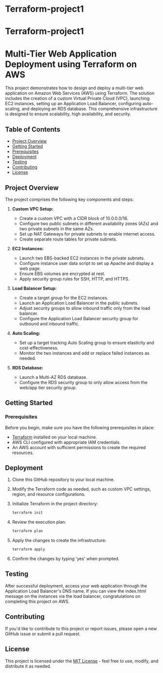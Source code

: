 # Terraform-project1
# Terraform-project1
# Multi-Tier Web Application Deployment using Terraform on AWS

This project demonstrates how to design and deploy a multi-tier web application on Amazon Web Services (AWS) using Terraform. The solution includes the creation of a custom Virtual Private Cloud (VPC), launching EC2 instances, setting up an Application Load Balancer, configuring auto-scaling, and deploying an RDS database. This comprehensive infrastructure is designed to ensure scalability, high availability, and security.

## Table of Contents
- [Project Overview](#project-overview)
- [Getting Started](#getting-started)
- [Prerequisites](#prerequisites)
- [Deployment](#deployment)
- [Testing](#testing)
- [Contributing](#contributing)
- [License](#license)

## Project Overview
The project comprises the following key components and steps:

1. **Custom VPC Setup:**
   - Create a custom VPC with a CIDR block of 10.0.0.0/16.
   - Configure two public subnets in different availability zones (AZs) and two private subnets in the same AZs.
   - Set up NAT Gateways for private subnets to enable internet access.
   - Create separate route tables for private subnets.

2. **EC2 Instances:**
   - Launch two EBS-backed EC2 instances in the private subnets.
   - Configure instance user data script to set up Apache and display a web page.
   - Ensure EBS volumes are encrypted at rest.
   - Apply security group rules for SSH, HTTP, and HTTPS.

3. **Load Balancer Setup:**
   - Create a target group for the EC2 instances.
   - Launch an Application Load Balancer in the public subnets.
   - Adjust security groups to allow inbound traffic only from the load balancer.
   - Configure the Application Load Balancer security group for outbound and inbound traffic.

4. **Auto Scaling:**
   - Set up a target tracking Auto Scaling group to ensure elasticity and cost-effectiveness.
   - Monitor the two instances and add or replace failed instances as needed.

5. **RDS Database:**
   - Launch a Multi-AZ RDS database.
   - Configure the RDS security group to only allow access from the web/app tier security group.

## Getting Started

### Prerequisites
Before you begin, make sure you have the following prerequisites in place:

- [Terraform](https://www.terraform.io/) installed on your local machine.
- AWS CLI configured with appropriate IAM credentials.
- An AWS account with sufficient permissions to create the required resources.

## Deployment

1. Clone this GitHub repository to your local machine.

2. Modify the Terraform code as needed, such as custom VPC settings, region, and resource configurations.

3. Initialize Terraform in the project directory:
   ```bash
   terraform init
   ```

4. Review the execution plan:
   ```bash
   terraform plan
   ```

5. Apply the changes to create the infrastructure:
   ```bash
   terraform apply
   ```

6. Confirm the changes by typing 'yes' when prompted.

## Testing

After successful deployment, access your web application through the Application Load Balancer's DNS name. If you can view the index.html message on the instances via the load balancer, congratulations on completing this project on AWS.

## Contributing

If you'd like to contribute to this project or report issues, please open a new GitHub issue or submit a pull request.

## License

This project is licensed under the [MIT License](LICENSE) - feel free to use, modify, and distribute it as needed.

